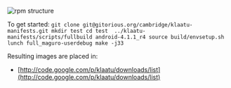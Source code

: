 ![rpm structure](https://chart.googleapis.com/chart?cht=gv&chs=500x300&chl=digraph%20G%20{%20upstream_sources%20-%3E%20sysroot%20[weight=8];%20sysroot%20-%3E%20gcc_rpm%20sysroot%20-%3E%20devel_rpm%20sysroot%20-%3E%20devel_static_libraries_rpm%20sysroot%20-%3E%20orig_flash_files_rpm%20gcc_rpm%20-%3E%20work_area%20devel_rpm%20-%3E%20work_area%20devel_static_libraries_rpm%20-%3E%20work_area%20[style=dotted];%20work_area%20-%3E%20flash_files%20})

To get started:
 `
git clone git@gitorious.org/cambridge/klaatu-manifests.git
mkdir test
cd test 
../klaatu-manifests/scripts/fullbuild android-4.1.1_r4
source build/envsetup.sh
lunch full_maguro-userdebug
make -j33
`


Resulting images are placed in:
   * [http://code.google.com/p/klaatu/downloads/list](http://code.google.com/p/klaatu/downloads/list)


